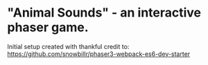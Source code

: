 # "Animal Sounds" - an interactive phaser game.

Initial setup created with thankful credit to:
https://github.com/snowbillr/phaser3-webpack-es6-dev-starter

